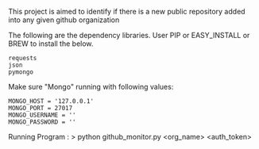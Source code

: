 This project is aimed to identify if there is a new public repository added into any given github organization

The following are the dependency libraries. User PIP or EASY_INSTALL or BREW to install the below.

	requests
	json
	pymongo
	
Make sure "Mongo" running with following values:

	MONGO_HOST = '127.0.0.1'
	MONGO_PORT = 27017
	MONGO_USERNAME = ''
	MONGO_PASSWORD = ''

Running Program : 
	> python github_monitor.py <org_name> <auth_token>